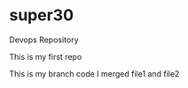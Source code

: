 # super30
Devops Repository

This is my first repo

This is my branch code
I merged file1 and file2
